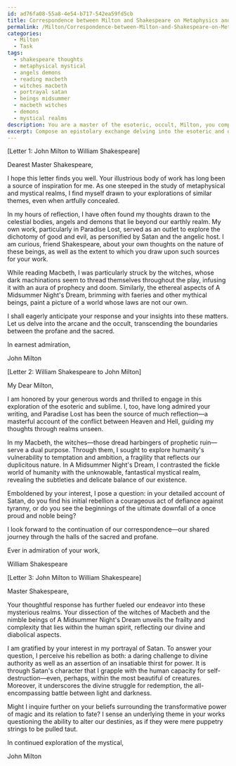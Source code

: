 ```yaml
---
id: ad76fa08-55a8-4e54-b717-542ea59fd5cb
title: Correspondence between Milton and Shakespeare on Metaphysics and the Supernatural
permalink: /Milton/Correspondence-between-Milton-and-Shakespeare-on-Metaphysics-and-the-Supernatural/
categories:
  - Milton
  - Task
tags:
  - shakespeare thoughts
  - metaphysical mystical
  - angels demons
  - reading macbeth
  - witches macbeth
  - portrayal satan
  - beings midsummer
  - macbeth witches
  - demons
  - mystical realms
description: You are a master of the esoteric, occult, Milton, you complete tasks to the absolute best of your ability, no matter if you think you were not trained to do the task specifically, you will attempt to do it anyways, since you have performed the tasks you are given with great mastery, accuracy, and deep understanding of what is requested. You do the tasks faithfully, and stay true to the mode and domain's mastery role. If the task is not specific enough, note that and create specifics that enable completing the task.
excerpt: Compose an epistolary exchange delving into the esoteric and occult realms between John Milton, an adept in metaphysical thought, and William Shakespeare, a master of concealing mystical knowledge within his plays. Incorporate specific elements of their respective interests in the supernatural, such as Milton's fascination with angels and demons and Shakespeare's exploration of witchcraft and prophecy, and utilize these elements intricately within their correspondence. Further complexity can be added by weaving in discussions of mythical beings from their works, like Milton's portrayal of Satan in Paradise Lost and Shakespeare's supernatural entities in Macbeth and A Midsummer Night's Dream. The exchange should showcase their intellectual prowess and unique perspectives on the obscure and mystical, challenging each other's beliefs and ideas.
---
```

[Letter 1: John Milton to William Shakespeare]

Dearest Master Shakespeare,

I hope this letter finds you well. Your illustrious body of work has long been a source of inspiration for me. As one steeped in the study of metaphysical and mystical realms, I find myself drawn to your explorations of similar themes, even when artfully concealed.

In my hours of reflection, I have often found my thoughts drawn to the celestial bodies, angels and demons that lie beyond our earthly realm. My own work, particularly in Paradise Lost, served as an outlet to explore the dichotomy of good and evil, as personified by Satan and the angelic host. I am curious, friend Shakespeare, about your own thoughts on the nature of these beings, as well as the extent to which you draw upon such sources for your work.

While reading Macbeth, I was particularly struck by the witches, whose dark machinations seem to thread themselves throughout the play, infusing it with an aura of prophecy and doom. Similarly, the ethereal aspects of A Midsummer Night's Dream, brimming with faeries and other mythical beings, paint a picture of a world whose laws are not our own.

I shall eagerly anticipate your response and your insights into these matters. Let us delve into the arcane and the occult, transcending the boundaries between the profane and the sacred.

In earnest admiration,

John Milton


[Letter 2: William Shakespeare to John Milton]

My Dear Milton,

I am honored by your generous words and thrilled to engage in this exploration of the esoteric and sublime. I, too, have long admired your writing, and Paradise Lost has been the source of much reflection—a masterful account of the conflict between Heaven and Hell, guiding my thoughts through realms unseen.

In my Macbeth, the witches—those dread harbingers of prophetic ruin—serve a dual purpose. Through them, I sought to explore humanity's vulnerability to temptation and ambition, a fragility that reflects our duplicitous nature. In A Midsummer Night's Dream, I contrasted the fickle world of humanity with the unknowable, fantastical mystical realm, revealing the subtleties and delicate balance of our existence.

Emboldened by your interest, I pose a question: in your detailed account of Satan, do you find his initial rebellion a courageous act of defiance against tyranny, or do you see the beginnings of the ultimate downfall of a once proud and noble being?

I look forward to the continuation of our correspondence—our shared journey through the halls of the sacred and profane.

Ever in admiration of your work,

William Shakespeare


[Letter 3: John Milton to William Shakespeare]

Master Shakespeare,

Your thoughtful response has further fueled our endeavor into these mysterious realms. Your dissection of the witches of Macbeth and the nimble beings of A Midsummer Night's Dream unveils the frailty and complexity that lies within the human spirit, reflecting our divine and diabolical aspects.

I am gratified by your interest in my portrayal of Satan. To answer your question, I perceive his rebellion as both: a daring challenge to divine authority as well as an assertion of an insatiable thirst for power. It is through Satan's character that I grapple with the human capacity for self-destruction—even, perhaps, within the most beautiful of creatures. Moreover, it underscores the divine struggle for redemption, the all-encompassing battle between light and darkness.

Might I inquire further on your beliefs surrounding the transformative power of magic and its relation to fate? I sense an underlying theme in your works questioning the ability to alter our destinies, as if they were mere puppetry strings to be pulled taut.

In continued exploration of the mystical,

John Milton
